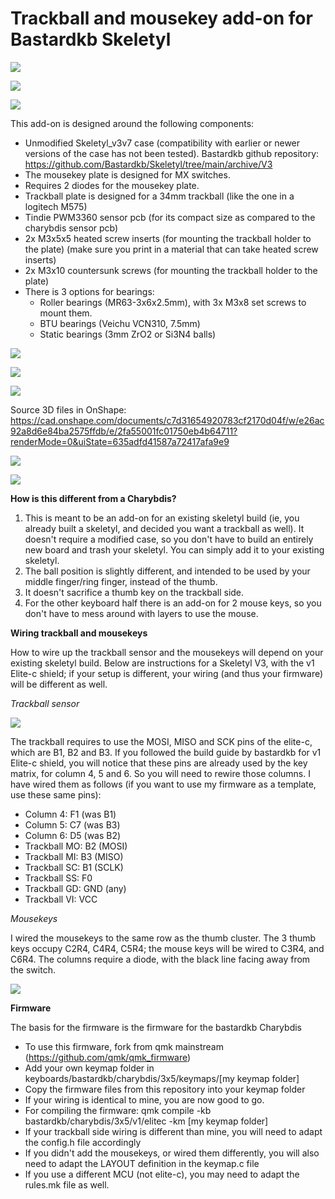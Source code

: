 # Trackball and mousekey add-on for Bastardkb Skeletyl


![](https://github.com/Wimads/Trackball-mousekeys-add-on-for-Skeletyl/blob/main/Images/Full%20setup.jpg)

![](https://github.com/Wimads/Trackball-mousekeys-add-on-for-Skeletyl/blob/main/Images/Trackball%20half.jpg)

![](https://github.com/Wimads/Trackball-mousekeys-add-on-for-Skeletyl/blob/main/Images/Mousekey%20half.jpg)

This add-on is designed around the following components:
* Unmodified Skeletyl_v3v7 case (compatibility with earlier or newer versions of the case has not been tested). Bastardkb github repository: https://github.com/Bastardkb/Skeletyl/tree/main/archive/V3
* The mousekey plate is designed for MX switches.
* Requires 2 diodes for the mousekey plate.
* Trackball plate is designed for a 34mm trackball (like the one in a logitech M575)
* Tindie PWM3360 sensor pcb (for its compact size as compared to the charybdis sensor pcb)
* 2x M3x5x5 heated screw inserts (for mounting the trackball holder to the plate) (make sure you print in a material that can take heated screw inserts)
* 2x M3x10 countersunk screws (for mounting the trackball holder to the plate)
* There is 3 options for bearings:
  * Roller bearings (MR63-3x6x2.5mm), with 3x M3x8 set screws to mount them.
  * BTU bearings (Veichu VCN310, 7.5mm)
  * Static bearings (3mm ZrO2 or Si3N4 balls)
  
![](https://github.com/Wimads/Trackball-mousekeys-add-on-for-Skeletyl/blob/main/Images/Roller%20bearings.jpg)

![](https://github.com/Wimads/Trackball-mousekeys-add-on-for-Skeletyl/blob/main/Images/Trackball%20BTU%20bearings.jpg)

![](https://github.com/Wimads/Trackball-mousekeys-add-on-for-Skeletyl/blob/main/Images/Trackball%20static%20bearings.jpg)

Source 3D files in OnShape: 
https://cad.onshape.com/documents/c7d31654920783cf2170d04f/w/e26ac92a8d6e84ba2575ffdb/e/2fa55001fc01750eb4b64711?renderMode=0&uiState=635adfd41587a72417afa9e9

![](https://github.com/Wimads/Trackball-mousekeys-add-on-for-Skeletyl/blob/main/Images/Screenshot%202022-10-15%20174640.jpg)

![](https://github.com/Wimads/Trackball-mousekeys-add-on-for-Skeletyl/blob/main/Images/Screenshot%202022-10-15%20174837.jpg)


**How is this different from a Charybdis?**

1. This is meant to be an add-on for an existing skeletyl build (ie, you already built a skeletyl, and decided you want a trackball as well). It doesn't require a modified case, so you don't have to build an entirely new board and trash your skeletyl. You can simply add it to your existing skeletyl. 
2. The ball position is slightly different, and intended to be used by your middle finger/ring finger, instead of the thumb.
3. It doesn't sacrifice a thumb key on the trackball side.
4. For the other keyboard half there is an add-on for 2 mouse keys, so you don't have to mess around with layers to use the mouse.


**Wiring trackball and mousekeys**

How to wire up the trackball sensor and the mousekeys will depend on your existing skeletyl build. Below are instructions for a Skeletyl V3, with the v1 Elite-c shield; if your setup is different, your wiring (and thus your firmware) will be different as well.

*Trackball sensor*

![](https://github.com/Wimads/Trackball-mousekeys-add-on-for-Skeletyl/blob/main/Images/Trackball%20assembly.jpg)

The trackball requires to use the MOSI, MISO and SCK pins of the elite-c, which are B1, B2 and B3. If you followed the build guide by bastardkb for v1 Elite-c shield, you will notice that these pins are already used by the key matrix, for column 4, 5 and 6. So you will need to rewire those columns. I have wired them as follows (if you want to use my firmware as a template, use these same pins):
* Column 4: F1 (was B1)
* Column 5: C7 (was B3)
* Column 6: D5 (was B2)
* Trackball MO: B2 (MOSI)
* Trackball MI: B3 (MISO)
* Trackball SC: B1 (SCLK)
* Trackball SS: F0
* Trackball GD: GND (any)
* Trackball VI: VCC

*Mousekeys*

I wired the mousekeys to the same row as the thumb cluster. The 3 thumb keys occupy C2R4, C4R4, C5R4; the mouse keys will be wired to C3R4, and C6R4. The columns require a diode, with the black line facing away from the switch.

![](https://github.com/Wimads/Trackball-mousekeys-add-on-for-Skeletyl/blob/main/Images/Mousekey%20closeup.jpg)


**Firmware**

The basis for the firmware is the firmware for the bastardkb Charybdis
* To use this firmware, fork from qmk mainstream (https://github.com/qmk/qmk_firmware)
* Add your own keymap folder in keyboards/bastardkb/charybdis/3x5/keymaps/\[my keymap folder]
* Copy the firmware files from this repository into your keymap folder
* If your wiring is identical to mine, you are now good to go.
* For compiling the firmware: qmk compile -kb bastardkb/charybdis/3x5/v1/elitec -km \[my keymap folder]
* If your trackball side wiring is different than mine, you will need to adapt the config.h file accordingly
* If you didn't add the mousekeys, or wired them differently, you will also need to adapt the LAYOUT definition in the keymap.c file
* If you use a different MCU (not elite-c), you may need to adapt the rules.mk file as well.
